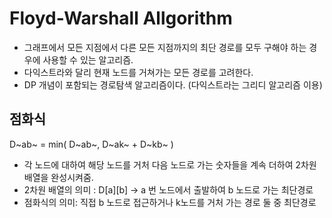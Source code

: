 # Floyd-Warshall Allgorithm

* 그래프에서 모든 지점에서 다른 모든 지점까지의 최단 경로를 모두 구해야 하는 경우에 사용할 수 있는 알고리즘.
* 다익스트라와 달리 현재 노드를 거쳐가는 모든 경로를 고려한다.
* DP 개념이 포함되는 경로탐색 알고리즘이다. (다익스트라는 그리디 알고리즘 이용)



## 점화식

D~ab~ = min( D~ab~, D~ak~ + D~kb~ )

* 각 노드에 대하여 해당 노드를 거처 다음 노드로 가는 숫자들을 계속 더하여 2차원 배열을 완성시켜줌.
* 2차원 배열의 의미 : D\[a\]\[b\] -> a 번 노드에서 출발하여 b 노드로 가는 최단경로
* 점화식의 의미: 직접 b 노드로 접근하거나 k노드를 거처 가는 경로 둘 중 최단경로